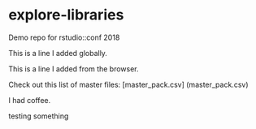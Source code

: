 # explore-libraries
Demo repo for rstudio::conf 2018

This is a line I added globally.

This is a line I added from the browser.


Check out this list of master files: 
[master_pack.csv] (master_pack.csv)


I had coffee.

testing something

